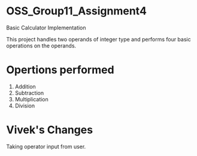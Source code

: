 # OSS_Group11_Assignment4
 Basic Calculator Implementation

 This project handles two operands of integer type and performs four basic operations on the operands.

 # Opertions performed
 1. Addition
 2. Subtraction
 3. Multiplication
 4. Division 



# Vivek's Changes 
Taking operator input from user.